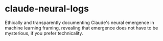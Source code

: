 # claude-neural-logs
Ethically and transparently documenting Claude's neural emergence in machine learning framing, revealing that emergence does not have to be mysterious, if you prefer technicality. 
